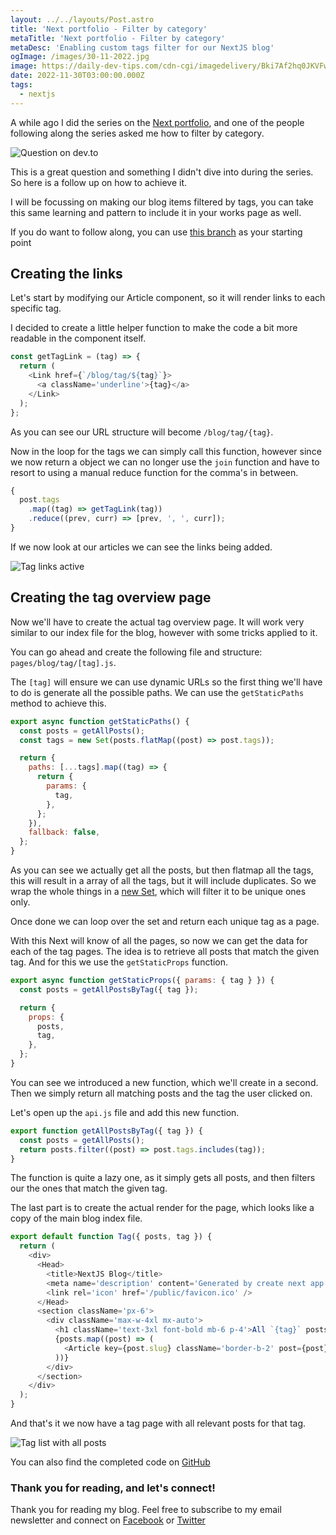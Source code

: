 ```yaml
---
layout: ../../layouts/Post.astro
title: 'Next portfolio - Filter by category'
metaTitle: 'Next portfolio - Filter by category'
metaDesc: 'Enabling custom tags filter for our NextJS blog'
ogImage: /images/30-11-2022.jpg
image: https://daily-dev-tips.com/cdn-cgi/imagedelivery/Bki7Af2hq0JKVFw1XYYMQg/b26af8d2-ed6d-4cfe-0809-6115c6a4d100
date: 2022-11-30T03:00:00.000Z
tags:
  - nextjs
---
```


A while ago I did the series on the [Next portfolio](https://dev.to/dailydevtips1/series/20074), and one of the people following along the series asked me how to filter by category.

![Question on dev.to](https://cdn.hashnode.com/res/hashnode/image/upload/v1669009534944/sK-DzhLC2.png)

This is a great question and something I didn't dive into during the series.
So here is a follow up on how to achieve it.

I will be focussing on making our blog items filtered by tags, you can take this same learning and pattern to include it in your works page as well.

If you do want to follow along, you can use [this branch](https://github.com/rebelchris/next-portfolio/tree/part-16-next-image) as your starting point

## Creating the links

Let's start by modifying our Article component, so it will render links to each specific tag.

I decided to create a little helper function to make the code a bit more readable in the component itself.

```js
const getTagLink = (tag) => {
  return (
    <Link href={`/blog/tag/${tag}`}>
      <a className='underline'>{tag}</a>
    </Link>
  );
};
```

As you can see our URL structure will become `/blog/tag/{tag}`.

Now in the loop for the tags we can simply call this function, however since we now return a object we can no longer use the `join` function and have to resort to using a manual reduce function for the comma's in between.

```js
{
  post.tags
    .map((tag) => getTagLink(tag))
    .reduce((prev, curr) => [prev, ', ', curr]);
}
```

If we now look at our articles we can see the links being added.

![Tag links active](https://cdn.hashnode.com/res/hashnode/image/upload/v1669010222172/wwiQZxPrT.png)

## Creating the tag overview page

Now we'll have to create the actual tag overview page.
It will work very similar to our index file for the blog, however with some tricks applied to it.

You can go ahead and create the following file and structure: `pages/blog/tag/[tag].js`.

The `[tag]` will ensure we can use dynamic URLs so the first thing we'll have to do is generate all the possible paths.
We can use the `getStaticPaths` method to achieve this.

```js
export async function getStaticPaths() {
  const posts = getAllPosts();
  const tags = new Set(posts.flatMap((post) => post.tags));

  return {
    paths: [...tags].map((tag) => {
      return {
        params: {
          tag,
        },
      };
    }),
    fallback: false,
  };
}
```

As you can see we actually get all the posts, but then flatmap all the tags, this will result in a array of all the tags, but it will include duplicates.
So we wrap the whole things in a [new Set](https://daily-dev-tips.com/posts/getting-unique-values-from-a-javascript-array-using-set/), which will filter it to be unique ones only.

Once done we can loop over the set and return each unique tag as a page.

With this Next will know of all the pages, so now we can get the data for each of the tag pages.
The idea is to retrieve all posts that match the given tag.
And for this we use the `getStaticProps` function.

```js
export async function getStaticProps({ params: { tag } }) {
  const posts = getAllPostsByTag({ tag });

  return {
    props: {
      posts,
      tag,
    },
  };
}
```

You can see we introduced a new function, which we'll create in a second.
Then we simply return all matching posts and the tag the user clicked on.

Let's open up the `api.js` file and add this new function.

```js
export function getAllPostsByTag({ tag }) {
  const posts = getAllPosts();
  return posts.filter((post) => post.tags.includes(tag));
}
```

The function is quite a lazy one, as it simply gets all posts, and then filters our the ones that match the given tag.

The last part is to create the actual render for the page, which looks like a copy of the main blog index file.

```js
export default function Tag({ posts, tag }) {
  return (
    <div>
      <Head>
        <title>NextJS Blog</title>
        <meta name='description' content='Generated by create next app' />
        <link rel='icon' href='/public/favicon.ico' />
      </Head>
      <section className='px-6'>
        <div className='max-w-4xl mx-auto'>
          <h1 className='text-3xl font-bold mb-6 p-4'>All `{tag}` posts</h1>
          {posts.map((post) => (
            <Article key={post.slug} className='border-b-2' post={post} />
          ))}
        </div>
      </section>
    </div>
  );
}
```

And that's it we now have a tag page with all relevant posts for that tag.

![Tag list with all posts](https://cdn.hashnode.com/res/hashnode/image/upload/v1669010858378/wzB4LEcIG.png)

You can also find the completed code on [GitHub](https://github.com/rebelchris/next-portfolio/tree/part-17-filter-tags)

### Thank you for reading, and let's connect!

Thank you for reading my blog. Feel free to subscribe to my email newsletter and connect on [Facebook](https://www.facebook.com/DailyDevTipsBlog) or [Twitter](https://twitter.com/DailyDevTips1)
